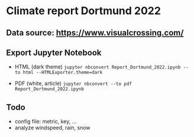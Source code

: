 # Climate report Dortmund 2022

## Data source: https://www.visualcrossing.com/


## Export Jupyter Notebook
- HTML (dark theme)
  `jupyter nbconvert Report_Dortmund_2022.ipynb --to html --HTMLExporter.theme=dark`

- PDF (white, article)
  `jupyter nbconvert --to pdf Report_Dortmund_2022.ipynb`


## Todo
- config file: metric, key, ...
- analyze windspeed, rain, snow